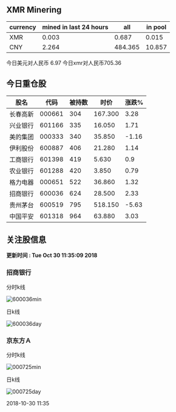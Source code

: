 ## XMR Minering

|currency|mined in last 24 hours|all|in pool|
|---|---|---|---|
|XMR|0.003|0.687|0.015|
|CNY|2.264|484.365|10.857|

今日美元对人民币 6.97	今日xmr对人民币705.36


## 今日重仓股 

|股名|代码|被持数|时价|涨跌%|
|---|---|---|---|---|
|长春高新|000661|304|167.300|3.28|
|兴业银行|601166|335|16.050|1.71|
|美的集团|000333|340|35.850|-1.16|
|伊利股份|600887|406|21.280|1.14|
|工商银行|601398|419|5.630|0.9|
|农业银行|601288|420|3.850|0.79|
|格力电器|000651|522|36.860|1.32|
|招商银行|600036|624|28.500|2.33|
|贵州茅台|600519|795|518.150|-5.63|
|中国平安|601318|964|63.880|3.03|

## 关注股信息
**更新时间 : Tue Oct 30 11:35:09 2018**
### 招商银行 
分时k线

![600036min](http://image.sinajs.cn/newchart/min/n/sh600036.gif)

日k线

![600036day](http://image.sinajs.cn/newchart/daily/n/sh600036.gif)

### 京东方Ａ 
分时k线

![000725min](http://image.sinajs.cn/newchart/min/n/sz000725.gif)

日k线

![000725day](http://image.sinajs.cn/newchart/daily/n/sz000725.gif)

2018-10-30 11:35